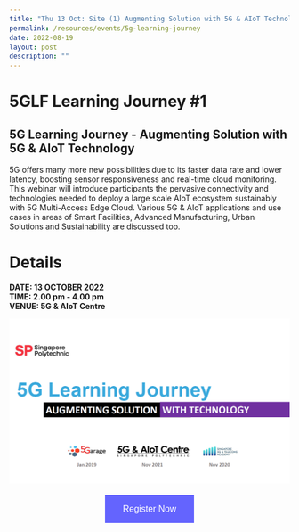```yaml
---
title: "Thu 13 Oct: Site (1) Augmenting Solution with 5G & AIoT Technology"
permalink: /resources/events/5g-learning-journey
date: 2022-08-19
layout: post
description: ""
---
```






# 5GLF Learning Journey #1

## 5G Learning Journey - Augmenting Solution with 5G & AIoT Technology

5G offers many more new possibilities due to its faster data rate and lower latency, boosting sensor responsiveness and real-time cloud monitoring. This webinar will introduce participants the pervasive connectivity and technologies needed to deploy a large scale AIoT ecosystem sustainably with 5G Multi-Access Edge Cloud. Various 5G & AIoT applications and use cases in areas of Smart Facilities, Advanced Manufacturing, Urban Solutions and Sustainability are discussed too.

# Details
**DATE: 13 OCTOBER 2022** <br> 
**TIME: 2.00 pm - 4.00 pm** <br> 
**VENUE: 5G & AIoT Centre** 

![5G & AIoT Centre](/images/events/Regular%20Programmes/5G%20Learning%20Journey%20Cover%20Image.png)


<style>
#register {
  background-color: #0000ff;
  border: none;
  color: white;
  padding: 16px 32px;
  text-align: center;
  font-size: 16px;
  margin: 4px 2px;
  opacity: 0.6;
  transition: 0.3s;
  display: inline-block;
  text-decoration: none;
  cursor: pointer;
}
</style>

<center><a href="https://form.gov.sg/628f22d33778d80011a07cc6 " target="_blank"><button id="register" class="btn">Register Now</button></a></center>